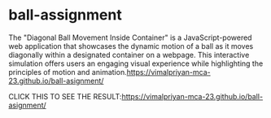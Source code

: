# ball-assignment
The "Diagonal Ball Movement Inside Container" is a JavaScript-powered web application that showcases the dynamic motion of a ball as it moves diagonally within a designated container on a webpage. This interactive simulation offers users an engaging visual experience while highlighting the principles of motion and animation.https://vimalpriyan-mca-23.github.io/ball-asignment/

CLICK THIS TO SEE THE RESULT:https://vimalpriyan-mca-23.github.io/ball-asignment/
